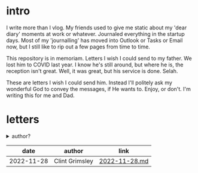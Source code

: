# intro

I write more than I vlog. My friends used to give me static about my 'dear diary' moments at work or whatever. Journaled everything in the startup days. Most of my 'journalling' has moved into Outlook or Tasks or Email now, but I still like to rip out a few pages from time to time.

This repository is in memoriam. Letters I wish I could send to my father. We lost him to COVID last year. I know he's still around, but where he is, the reception isn't great. Well, it was great, but his service is done. Selah.

These are letters I wish I could send him. Instead I'll politely ask my wonderful God to convey the messages, if He wants to. Enjoy, or don't. I'm writing this for me and Dad.

# letters

<details>
    <summary>author?</summary>

### submissions

Dad was a very well loved guy. I'll take submissions if people want to post a letter. Text me or message me on facebook.
</details>

|date|author|link|
|--|--|--|
|2022-11-28|Clint Grimsley|[2022-11-28.md](letters/2022-11-28.md)|

